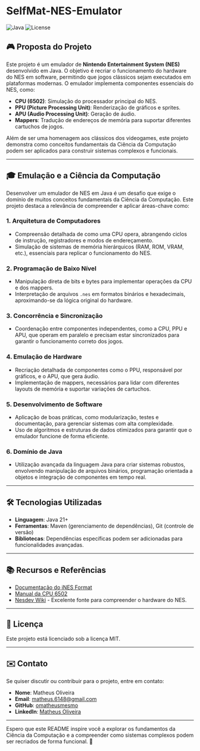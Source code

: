 # SelfMat-NES-Emulator

![Java](https://img.shields.io/badge/Java-21%2B-blue)
![License](https://img.shields.io/badge/License-MIT-green)

## 🎮 Proposta do Projeto

Este projeto é um emulador de **Nintendo Entertainment System (NES)** desenvolvido em Java. O objetivo é recriar o funcionamento do hardware do NES em software, permitindo que jogos clássicos sejam executados em plataformas modernas. O emulador implementa componentes essenciais do NES, como:

- **CPU (6502)**: Simulação do processador principal do NES.
- **PPU (Picture Processing Unit)**: Renderização de gráficos e sprites.
- **APU (Audio Processing Unit)**: Geração de áudio.
- **Mappers**: Tradução de endereços de memória para suportar diferentes cartuchos de jogos.

Além de ser uma homenagem aos clássicos dos videogames, este projeto demonstra como conceitos fundamentais da Ciência da Computação podem ser aplicados para construir sistemas complexos e funcionais.

---

## 🎓 Emulação e a Ciência da Computação

Desenvolver um emulador de NES em Java é um desafio que exige o domínio de muitos conceitos fundamentais da Ciência da Computação. Este projeto destaca a relevância de compreender e aplicar áreas-chave como:

### 1. **Arquitetura de Computadores**
   - Compreensão detalhada de como uma CPU opera, abrangendo ciclos de instrução, registradores e modos de endereçamento.
   - Simulação de sistemas de memória hierárquicos (RAM, ROM, VRAM, etc.), essenciais para replicar o funcionamento do NES.

### 2. **Programação de Baixo Nível**
   - Manipulação direta de bits e bytes para implementar operações da CPU e dos mappers.
   - Interpretação de arquivos `.nes` em formatos binários e hexadecimais, aproximando-se da lógica original do hardware.

### 3. **Concorrência e Sincronização**
   - Coordenação entre componentes independentes, como a CPU, PPU e APU, que operam em paralelo e precisam estar sincronizados para garantir o funcionamento correto dos jogos.

### 4. **Emulação de Hardware**
   - Recriação detalhada de componentes como o PPU, responsável por gráficos, e o APU, que gera áudio.
   - Implementação de mappers, necessários para lidar com diferentes layouts de memória e suportar variações de cartuchos.

### 5. **Desenvolvimento de Software**
   - Aplicação de boas práticas, como modularização, testes e documentação, para gerenciar sistemas com alta complexidade.
   - Uso de algoritmos e estruturas de dados otimizados para garantir que o emulador funcione de forma eficiente.

### 6. **Domínio de Java**
   - Utilização avançada da linguagem Java para criar sistemas robustos, envolvendo manipulação de arquivos binários, programação orientada a objetos e integração de componentes em tempo real.

---

## 🛠️ Tecnologias Utilizadas

- **Linguagem**: Java 21+
- **Ferramentas**: Maven (gerenciamento de dependências), Git (controle de versão)
- **Bibliotecas**: Dependências específicas podem ser adicionadas para funcionalidades avançadas.

---

## 📚 Recursos e Referências

- [Documentação do iNES Format](https://www.nesdev.org/wiki/INES)
- [Manual da CPU 6502](https://www.nesdev.org/wiki/6502)
- [Nesdev Wiki](https://www.nesdev.org/wiki/Main_Page) - Excelente fonte para compreender o hardware do NES.

---

## 📄 Licença

Este projeto está licenciado sob a licença MIT.

---

## ✉️ Contato

Se quiser discutir ou contribuir para o projeto, entre em contato:

- **Nome**: Matheus Oliveira
- **Email**: matheus.6148@gmail.com
- **GitHub**: [omatheusmesmo](https://github.com/omatheusmesmo)
- **LinkedIn**: [Matheus Oliveira](https://www.linkedin.com/in/omatheusmesmo/)

---

Espero que este README inspire você a explorar os fundamentos da Ciência da Computação e a compreender como sistemas complexos podem ser recriados de forma funcional. 🚀
